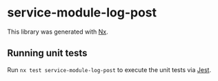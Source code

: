 # service-module-log-post

This library was generated with [Nx](https://nx.dev).

## Running unit tests

Run `nx test service-module-log-post` to execute the unit tests via [Jest](https://jestjs.io).
